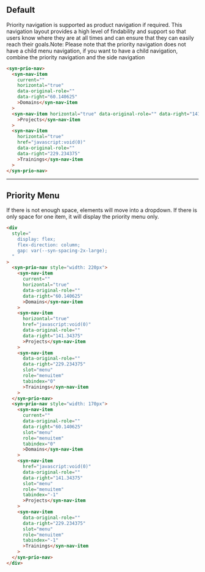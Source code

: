 ## Default

Priority navigation is supported as product navigation if required. This navigation layout provides a high level of findability and support so that users know where they are at all times and can ensure that they can easily reach their goals.Note: Please note that the priority navigation does not have a child menu navigation, if you want to have a child navigation, combine the priority navigation and the side navigation

```html
<syn-prio-nav>
  <syn-nav-item
    current=""
    horizontal="true"
    data-original-role=""
    data-right="60.140625"
    >Domains</syn-nav-item
  >
  <syn-nav-item horizontal="true" data-original-role="" data-right="141.34375"
    >Projects</syn-nav-item
  >
  <syn-nav-item
    horizontal="true"
    href="javascript:void(0)"
    data-original-role=""
    data-right="229.234375"
    >Trainings</syn-nav-item
  >
</syn-prio-nav>
```

---

## Priority Menu

If there is not enough space, elements will move into a dropdown. If there is only space for one item, it will display the priority menu only.

```html
<div
  style="
    display: flex;
    flex-direction: column;
    gap: var(--syn-spacing-2x-large);
  "
>
  <syn-prio-nav style="width: 220px">
    <syn-nav-item
      current=""
      horizontal="true"
      data-original-role=""
      data-right="60.140625"
      >Domains</syn-nav-item
    >
    <syn-nav-item
      horizontal="true"
      href="javascript:void(0)"
      data-original-role=""
      data-right="141.34375"
      >Projects</syn-nav-item
    >
    <syn-nav-item
      data-original-role=""
      data-right="229.234375"
      slot="menu"
      role="menuitem"
      tabindex="0"
      >Trainings</syn-nav-item
    >
  </syn-prio-nav>
  <syn-prio-nav style="width: 170px">
    <syn-nav-item
      current=""
      data-original-role=""
      data-right="60.140625"
      slot="menu"
      role="menuitem"
      tabindex="0"
      >Domains</syn-nav-item
    >
    <syn-nav-item
      href="javascript:void(0)"
      data-original-role=""
      data-right="141.34375"
      slot="menu"
      role="menuitem"
      tabindex="-1"
      >Projects</syn-nav-item
    >
    <syn-nav-item
      data-original-role=""
      data-right="229.234375"
      slot="menu"
      role="menuitem"
      tabindex="-1"
      >Trainings</syn-nav-item
    >
  </syn-prio-nav>
</div>
```
